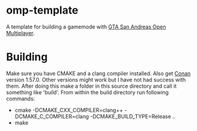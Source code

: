 # omp-template
A template for building a gamemode with [GTA San Andreas Open Multiplayer](https://github.com/openmultiplayer/open.mp).

# Building
Make sure you have CMAKE and a clang compiler installed. Also get [Conan](https://conan.io/) version 1.57.0. Other versions might work but I have not had success with them. After doing this make a folder in this source directory and call it something like 'build'. From within the build directory run following commands:

* cmake -DCMAKE_CXX_COMPILER=clang++ -DCMAKE_C_COMPILER=clang -DCMAKE_BUILD_TYPE=Release ..
* make